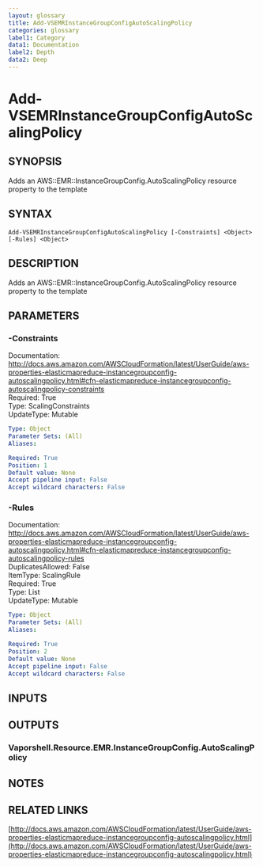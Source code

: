 ```yaml
---
layout: glossary
title: Add-VSEMRInstanceGroupConfigAutoScalingPolicy
categories: glossary
label1: Category
data1: Documentation
label2: Depth
data2: Deep
---
```


# Add-VSEMRInstanceGroupConfigAutoScalingPolicy

## SYNOPSIS
Adds an AWS::EMR::InstanceGroupConfig.AutoScalingPolicy resource property to the template

## SYNTAX

```
Add-VSEMRInstanceGroupConfigAutoScalingPolicy [-Constraints] <Object> [-Rules] <Object>
```

## DESCRIPTION
Adds an AWS::EMR::InstanceGroupConfig.AutoScalingPolicy resource property to the template

## PARAMETERS

### -Constraints
Documentation: http://docs.aws.amazon.com/AWSCloudFormation/latest/UserGuide/aws-properties-elasticmapreduce-instancegroupconfig-autoscalingpolicy.html#cfn-elasticmapreduce-instancegroupconfig-autoscalingpolicy-constraints    
Required: True    
Type: ScalingConstraints    
UpdateType: Mutable

```yaml
Type: Object
Parameter Sets: (All)
Aliases: 

Required: True
Position: 1
Default value: None
Accept pipeline input: False
Accept wildcard characters: False
```

### -Rules
Documentation: http://docs.aws.amazon.com/AWSCloudFormation/latest/UserGuide/aws-properties-elasticmapreduce-instancegroupconfig-autoscalingpolicy.html#cfn-elasticmapreduce-instancegroupconfig-autoscalingpolicy-rules    
DuplicatesAllowed: False    
ItemType: ScalingRule    
Required: True    
Type: List    
UpdateType: Mutable

```yaml
Type: Object
Parameter Sets: (All)
Aliases: 

Required: True
Position: 2
Default value: None
Accept pipeline input: False
Accept wildcard characters: False
```

## INPUTS

## OUTPUTS

### Vaporshell.Resource.EMR.InstanceGroupConfig.AutoScalingPolicy

## NOTES

## RELATED LINKS

[http://docs.aws.amazon.com/AWSCloudFormation/latest/UserGuide/aws-properties-elasticmapreduce-instancegroupconfig-autoscalingpolicy.html](http://docs.aws.amazon.com/AWSCloudFormation/latest/UserGuide/aws-properties-elasticmapreduce-instancegroupconfig-autoscalingpolicy.html)

